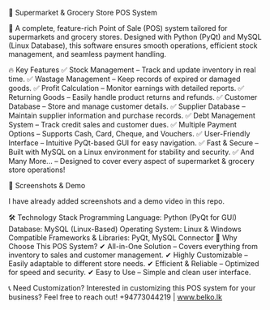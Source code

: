 🏪 Supermarket & Grocery Store POS System

🚀 A complete, feature-rich Point of Sale (POS) system tailored for supermarkets and grocery stores.
Designed with Python (PyQt) and MySQL (Linux Database), this software ensures smooth operations, efficient stock management, and seamless payment handling.

🔥 Key Features
✅ Stock Management – Track and update inventory in real time.
✅ Wastage Management – Keep records of expired or damaged goods.
✅ Profit Calculation – Monitor earnings with detailed reports.
✅ Returning Goods – Easily handle product returns and refunds.
✅ Customer Database – Store and manage customer details.
✅ Supplier Database – Maintain supplier information and purchase records.
✅ Debt Management System – Track credit sales and customer dues.
✅ Multiple Payment Options – Supports Cash, Card, Cheque, and Vouchers.
✅ User-Friendly Interface – Intuitive PyQt-based GUI for easy navigation.
✅ Fast & Secure – Built with MySQL on a Linux environment for stability and security.
✅ And Many More... – Designed to cover every aspect of supermarket & grocery store operations!

📸 Screenshots & Demo

I have already added screenshots and a demo video in this repo.

🛠 Technology Stack
Programming Language: Python (PyQt for GUI)
Database: MySQL (Linux-Based)
Operating System: Linux & Windows Compatible
Frameworks & Libraries: PyQt, MySQL Connector
🎯 Why Choose This POS System?
✔ All-in-One Solution – Covers everything from inventory to sales and customer management.
✔ Highly Customizable – Easily adaptable to different store needs.
✔ Efficient & Reliable – Optimized for speed and security.
✔ Easy to Use – Simple and clean user interface.

📞 Need Customization?
Interested in customizing this POS system for your business? Feel free to reach out!
+94773044219  | www.belko.lk

